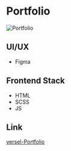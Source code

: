 # Portfolio

![Portfolio](https://kept.com.ua/core/cache/plugins/imageviewer/51474/f948fafe6deb07687e647e017cd9cc7d48e604281e19a662eb7a58ca2b2df92f/1100x1100_cropped.jpg)

## UI/UX

- Figma

## Frontend Stack

- HTML
- SCSS
- JS

## Link

[versel-Portfolio](https://portfolio-eight-iota-83.vercel.app)

